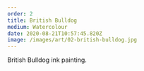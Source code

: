 ```yaml
---
order: 2
title: British Bulldog
medium: Watercolour
date: 2020-08-21T10:57:45.820Z
image: /images/art/02-british-bulldog.jpg
---
```

British Bulldog ink painting.
